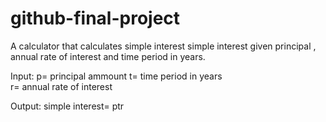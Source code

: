 # github-final-project

A calculator that calculates simple interest simple interest  given principal , annual rate of interest  and time period in years.

Input:
p= principal ammount 
t= time period in years  
r= annual rate of interest 

Output:
simple interest= ptr



